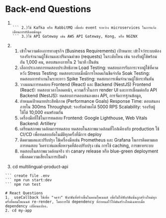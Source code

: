 # Back-end Questions
1.
    ``` 1.)ใช้ Async/Await หรือ Promise ในการดึงข้อมูลจาก microservices ทั้งสามนั้นจะช่วยให้ระบบ, 

    ``` 2.)ใช้ Kafka หรือ RabbitMQ เพื่อส่ง event ระหว่าง microservices ในการแจ้งเตือนการอัปเดตข้อมูล 
    ``` 3.)ใช้ API Gateway เช่น AWS API Gateway, Kong, หรือ NGINX
2.
    1. เข้าใจความต้องการทางธุรกิจ (Business Requirements)
        เป้าหมาย: เข้าใจว่าระบบต้องรองรับจำนวนผู้ใช้งานและปริมาณคำขอ (requests) ในระดับไหน เช่น รองรับผู้ใช้พร้อมกัน 1,000 คน, ตอบสนองภายใน 2 วินาที เป็นต้น
    2. เลือกประเภทการทดสอบประสิทธิภาพ
        Load Testing: ทดสอบการรับภาระจากผู้ใช้ที่คาดหวัง
        Stress Testing: ทดสอบระบบเมื่อมีการโหลดเกินขีดจำกัด
        Soak Testing: ทดสอบการทำงานในระยะยาว
        Spike Testing: ทดสอบการเพิ่มจำนวนผู้ใช้กระทันหัน
    3. วางแผนการทดสอบ Frontend (React) และ Backend (NestJS)
        Frontend (React): ทดสอบเวลาโหลดหน้า, ความเร็วในการ render UI และการเชื่อมต่อกับ API
        Backend (NestJS): ทดสอบการตอบสนองของ API, การจัดการฐานข้อมูล, 
    4. กำหนดเป้าหมายประสิทธิภาพ (Performance Goals)
        Response Time: ตอบสนองภายใน 300ms
        Throughput: รองรับคำขอได้ 5000 RPS
        Scalability: รองรับผู้ใช้ได้ 10,000 คนพร้อมกัน
    5. เครื่องมือที่ใช้ในการทดสอบ
        Frontend: Google Lighthouse, Web Vitals
        Backend:  Artillery
    6. เตรียมสภาพแวดล้อมการทดสอบ
        ทดสอบในสภาพแวดล้อมที่ใกล้เคียงกับ production
        ใช้ CI/CD เพื่อทดสอบอัตโนมัติทุกครั้งที่มีการ deploy
    7. ติดตามผลและปรับปรุง
        ใช้เครื่องมือเช่น Prometheus และ Grafana ในการติดตามผลการทดสอบ
        วิเคราะห์ผลเพื่อหาจุดที่ต้องปรับปรุง เช่น การใช้ caching, การขยายระบบ
    8. ทดสอบในสภาพแวดล้อมจริง
        ทำ canary release หรือ blue-green deployment เพื่อลดความเสี่ยงในการเปิดตัว


3. cd multilingual-product-api
``` npm install 
``` create file .env
``` npm run start:dev
``` npm run test

# React Questions 
1.  useCallback ใช้เพื่อ "จดจำ" ฟังก์ชันที่สร้างขึ้นในคอมโพเนนต์ เพื่อไม่ให้ฟังก์ชันนั้นถูกสร้างใหม่ทุกครั้งที่คอมโพเนนต์ re-render, โดยการใช้ dependency ที่กำหนดไว้ให้มันสร้างใหม่เฉพาะเมื่อ dependency เปลี่ยนแปลง.
2. cd my-app